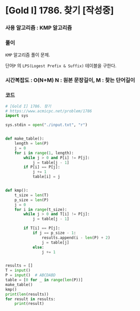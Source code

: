 # [Gold I] 1786. 찾기 [작성중]

### 사용 알고리즘 : KMP 알고리즘

### 풀이

`KMP` 알고리즘 풀이 문제.

단어`P` 의 `LPS(Logest Prefix & Suffix)` 테이블을 구한다.

### 시간복잡도 : O(N+M) N : 원본 문장길이, M : 찾는 단어길이

### 코드

```python
# [Gold I] 1786. 찾기
# https://www.acmicpc.net/problem/1786
import sys

sys.stdin = open("./input.txt", "r")


def make_table():
    length = len(P)
    j = 0
    for i in range(1, length):
        while j > 0 and P[i] != P[j]:
            j = table[j - 1]
        if P[i] == P[j]:
            j += 1
            table[i] = j


def kmp():
    t_size = len(T)
    p_size = len(P)
    j = 0
    for i in range(t_size):
        while j > 0 and T[i] != P[j]:
            j = table[j - 1]

        if T[i] == P[j]:
            if j == p_size - 1:
                results.append(i - len(P) + 2)
                j = table[j]
            else:
                j += 1


results = []
T = input()
P = input()  # ABCDABD
table = [0 for _ in range(len(P))]
make_table()
kmp()
print(len(results))
for result in results:
    print(result)

```


